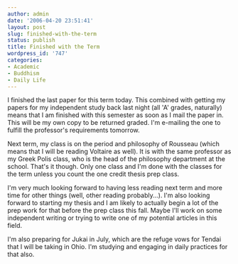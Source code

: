 ```yaml
---
author: admin
date: '2006-04-20 23:51:41'
layout: post
slug: finished-with-the-term
status: publish
title: Finished with the Term
wordpress_id: '747'
categories:
- Academic
- Buddhism
- Daily Life
---
```

I finished the last paper for this term today. This combined with getting my papers for my independent study back last night (all 'A' grades, naturally) means that I am finished with this semester as soon as I mail the paper in. This will be my own copy to be returned graded. I'm e-mailing the one to fulfill the professor's requirements tomorrow.

Next term, my class is on the period and philosophy of Rousseau (which means that I will be reading Voltaire as well). It is with the same professor as my Greek Polis class, who is the head of the philosophy department at the school. That's it though. Only one class and I'm done with the classes for the term unless you count the one credit thesis prep class.

I'm very much looking forward to having less reading next term and more time for other things (well, other reading probably...). I'm also looking forward to starting my thesis and I am likely to actually begin a lot of the prep work for that before the prep class this fall. Maybe I'll work on some independent writing or trying to write one of my potential articles in this field.

I'm also preparing for Jukai in July, which are the refuge vows for Tendai that I will be taking in Ohio. I'm studying and engaging in daily practices for that also.
